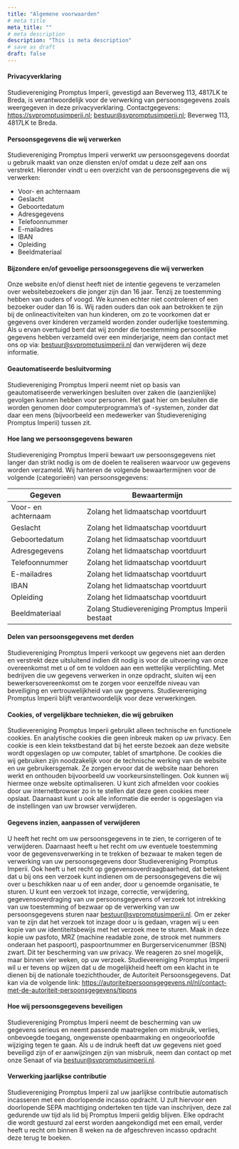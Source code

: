 ```yaml
---
title: "Algemene voorwaarden"
# meta title
meta_title: ""
# meta description
description: "This is meta description"
# save as draft
draft: false
---
```


#### Privacyverklaring

Studievereniging Promptus Imperii, gevestigd aan Beverweg 113, 4817LK te Breda, is verantwoordelijk voor de verwerking van persoonsgegevens zoals weergegeven in deze privacyverklaring. Contactgegevens: https://svpromptusimperii.nl; bestuur@svpromptusimperii.nl; Beverweg 113, 4817LK te Breda.

#### Persoonsgegevens die wij verwerken

Studievereniging Promptus Imperii verwerkt uw persoonsgegevens doordat u gebruik maakt van onze diensten en/of omdat u deze zelf aan ons verstrekt. Hieronder vindt u een overzicht van de persoonsgegevens die wij verwerken:
- Voor- en achternaam
- Geslacht
- Geboortedatum
- Adresgegevens
- Telefoonnummer
- E-mailadres
- IBAN
- Opleiding
- Beeldmateriaal

#### Bijzondere en/of gevoelige persoonsgegevens die wij verwerken

Onze website en/of dienst heeft niet de intentie gegevens te verzamelen over websitebezoekers die jonger zijn dan 16 jaar. Tenzij ze toestemming hebben van ouders of voogd. We kunnen echter niet controleren of een bezoeker ouder dan 16 is. Wij raden ouders dan ook aan betrokken te zijn bij de onlineactiviteiten van hun kinderen, om zo te voorkomen dat er gegevens over kinderen verzameld worden zonder ouderlijke toestemming. Als u ervan overtuigd bent dat wij zonder die toestemming persoonlijke gegevens hebben verzameld over een minderjarige, neem dan contact met ons op via: bestuur@svpromptusimperii.nl dan verwijderen wij deze informatie.

#### Geautomatiseerde besluitvorming

Studievereniging Promptus Imperii neemt niet op basis van geautomatiseerde verwerkingen besluiten over zaken die (aanzienlijke) gevolgen kunnen hebben voor personen. Het gaat hier om besluiten die worden genomen door computerprogramma’s of -systemen, zonder dat daar een mens (bijvoorbeeld een medewerker van Studievereniging Promptus Imperii)
tussen zit.

#### Hoe lang we persoonsgegevens bewaren

Studievereniging Promptus Imperii bewaart uw persoonsgegevens niet langer dan strikt nodig is om de doelen te realiseren waarvoor uw gegevens worden verzameld. Wij hanteren de volgende bewaartermijnen voor de volgende (categorieën) van persoonsgegevens:

| Gegeven             | Bewaartermijn                                    |
| ------------------- | ------------------------------------------------ |
| Voor- en achternaam | Zolang het lidmaatschap voortduurt               |
| Geslacht            | Zolang het lidmaatschap voortduurt               |
| Geboortedatum       | Zolang het lidmaatschap voortduurt               |
| Adresgegevens       | Zolang het lidmaatschap voortduurt               |
| Telefoonnummer      | Zolang het lidmaatschap voortduurt               |
| E-mailadres         | Zolang het lidmaatschap voortduurt               |
| IBAN                | Zolang het lidmaatschap voortduurt               |
| Opleiding           | Zolang het lidmaatschap voortduurt               |
| Beeldmateriaal      | Zolang Studievereniging Promptus Imperii bestaat |

#### Delen van persoonsgegevens met derden

Studievereniging Promptus Imperii verkoopt uw gegevens niet aan derden en verstrekt deze uitsluitend indien dit nodig is voor de uitvoering van onze overeenkomst met u of om te
voldoen aan een wettelijke verplichting. Met bedrijven die uw gegevens verwerken in onze opdracht, sluiten wij een bewerkersovereenkomst om te zorgen voor eenzelfde niveau van
beveiliging en vertrouwelijkheid van uw gegevens. Studievereniging Promptus Imperii blijft verantwoordelijk voor deze verwerkingen.

#### Cookies, of vergelijkbare technieken, die wij gebruiken

Studievereniging Promptus Imperii gebruikt alleen technische en functionele cookies. En analytische cookies die geen inbreuk maken op uw privacy. Een cookie is een klein
tekstbestand dat bij het eerste bezoek aan deze website wordt opgeslagen op uw computer, tablet of smartphone. De cookies die wij gebruiken zijn noodzakelijk voor de technische
werking van de website en uw gebruikersgemak. Ze zorgen ervoor dat de website naar behoren werkt en onthouden bijvoorbeeld uw voorkeursinstellingen. Ook kunnen wij
hiermee onze website optimaliseren. U kunt zich afmelden voor cookies door uw internetbrowser zo in te stellen dat deze geen cookies meer opslaat. Daarnaast kunt u ook alle informatie die eerder is opgeslagen via de instellingen van uw browser verwijderen.

#### Gegevens inzien, aanpassen of verwijderen

U heeft het recht om uw persoonsgegevens in te zien, te corrigeren of te verwijderen. Daarnaast heeft u het recht om uw eventuele toestemming voor de gegevensverwerking in
te trekken of bezwaar te maken tegen de verwerking van uw persoonsgegevens door Studievereniging Promptus Imperii. Ook heeft u het recht op gegevensoverdraagbaarheid,
dat betekent dat u bij ons een verzoek kunt indienen om de persoonsgegevens die wij over u beschikken naar u of een ander, door u genoemde organisatie, te sturen. U kunt een
verzoek tot inzage, correctie, verwijdering, gegevensoverdraging van uw persoonsgegevens of verzoek tot intrekking van uw toestemming of bezwaar op de verwerking van uw
persoonsgegevens sturen naar bestuur@svpromptusimperii.nl. Om er zeker van te zijn dat het verzoek tot inzage door u is gedaan, vragen wij u een kopie van uw identiteitsbewijs met het verzoek mee te sturen. Maak in deze kopie uw pasfoto, MRZ (machine readable zone, de strook met nummers onderaan het paspoort), paspoortnummer en Burgerservicenummer (BSN) zwart. Dit ter bescherming van uw privacy. We reageren zo snel mogelijk, maar binnen vier weken, op uw verzoek. Studievereniging Promptus Imperii wil u er tevens op wijzen dat u de mogelijkheid heeft om een klacht in te dienen bij de nationale toezichthouder, de Autoriteit Persoonsgegevens. Dat kan via de volgende link: https://autoriteitpersoonsgegevens.nl/nl/contact-met-de-autoriteit-persoonsgegevens/tipons

#### Hoe wij persoonsgegevens beveiligen

Studievereniging Promptus Imperii neemt de bescherming van uw gegevens serieus en neemt passende maatregelen om misbruik, verlies, onbevoegde toegang, ongewenste openbaarmaking en ongeoorloofde wijziging tegen te gaan. Als u de indruk heeft dat uw gegevens niet goed beveiligd zijn of er aanwijzingen zijn van misbruik, neem dan contact op
met onze Senaat of via bestuur@svpromptusimperii.nl.

#### Verwerking jaarlijkse contributie

Studievereniging Promptus Imperii zal uw jaarlijkse contributie automatisch incasseren met een doorlopende incasso opdracht. U zult hiervoor een doorlopende SEPA machtiging onderteken ten tijde van inschrijven, deze zal gedurende uw tijd als lid bij Promptus Imperii geldig blijven. Elke opdracht die wordt gestuurd zal eerst worden aangekondigd met een email, verder heeft u recht om binnen 8 weken na de afgeschreven incasso opdracht deze terug te boeken.
